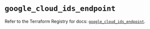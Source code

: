 # `google_cloud_ids_endpoint`

Refer to the Terraform Registry for docs: [`google_cloud_ids_endpoint`](https://registry.terraform.io/providers/hashicorp/google-beta/6.11.1/docs/resources/google_cloud_ids_endpoint).
